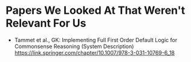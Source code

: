 # Papers We Looked At That Weren't Relevant For Us

- Tammet et al., GK: Implementing Full First Order Default Logic for Commonsense Reasoning (System Description) <https://link.springer.com/chapter/10.1007/978-3-031-10769-6_18>
